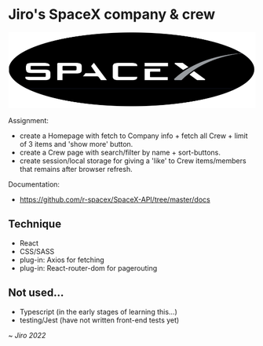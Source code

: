 # Jiro's SpaceX company & crew

![schets](./src/assets/spacex-logo.png)

Assignment:
- create a Homepage with fetch to Company info + fetch all Crew + limit of 3 items and 'show more' button.
- create a Crew page with search/filter by name + sort-buttons.
- create session/local storage for giving a 'like' to Crew items/members that remains after browser refresh.

Documentation:
- https://github.com/r-spacex/SpaceX-API/tree/master/docs

## Technique
 * React
 * CSS/SASS
 * plug-in: Axios for fetching
 * plug-in: React-router-dom for pagerouting

## Not used...
* Typescript (in the early stages of learning this...)
* testing/Jest (have not written front-end tests yet)

~ _Jiro 2022_